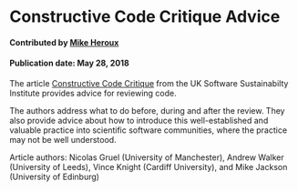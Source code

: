 
# Constructive Code Critique Advice

#### Contributed by [Mike Heroux](https://github.com/maherou "Mike Heroux GitHub Profile")

#### Publication date: May 28, 2018

The article [Constructive Code Critique](https://www.software.ac.uk/blog/2017-05-11-constructive-code-critique) from the UK Software Sustainabilty Institute provides advice for reviewing code.  

The authors address what to do before, during and after the review.  They also provide advice about how to introduce this well-established and valuable practice into scientific software communities, where the practice may not be well understood.

Article authors: Nicolas Gruel (University of Manchester), Andrew Walker (University of Leeds), Vince Knight (Cardiff University), and Mike Jackson (University of Edinburg)

<!---
Publish: yes
Categories: Development
Topics: Software engineering
Level: 2
Prerequisites: defaults
Aggregate: none
--->
